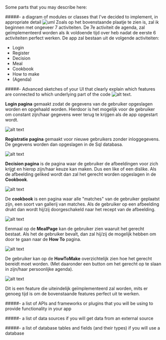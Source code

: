 Some parts that you may describe here:

#####- a diagram of modules or classes that I've decided to implement, in appropriate detail
![uml](https://cloud.githubusercontent.com/assets/18394877/15673243/a5411cfe-2735-11e6-90c7-7e456310976e.PNG)
Zoals op het bovenstaande plaatje te zien is, zal ik beginnen met ongeveer 7 activiteiten. De 7e activiteit de agenda, zal geïmplementeerd worden als ik voldoende tijd over heb nadat de eerste 6 activiteiten perfect werken.
De app zal bestaan uit de volgende activiteiten:
- Login
- Register
- Decision
- Meal
- Cookbook
- How to make
- (Agenda)
 
#####- Advanced sketches of your UI that clearly explain which features are connected to which underlying part of the code
![alt text](https://github.com/Amar1337/Food-Inspiration/blob/master/doc%20folder/LoginPage.png).

**Login pagina** gemaakt zodat de gegevens van de gebruiker opgeslagen worden en opgehaald worden. Hierdoor is het mogelijk voor de gebruiker om constant zijn/haar gegevens weer terug te krijgen als de app opgestart wordt.

![alt text](https://github.com/Amar1337/Food-Inspiration/blob/master/doc%20folder/RegisterPage.png)

**Registratie pagina** gemaakt voor nieuwe gebruikers zonder inloggegevens. De gegevens worden dan opgeslagen in de Sql databasa.

![alt text](https://github.com/Amar1337/Food-Inspiration/blob/master/doc%20folder/DecisionPage.png)

**Decision pagina** is de pagina waar de gebruiker de afbeeldingen voor zich krijgt en hierop zijn/haar keuze kan maken. Dus een like of een dislike. Als de afbeelding geliked wordt dan zal het gerecht worden opgeslagen in de **Cookbook**.

![alt text](https://github.com/Amar1337/Food-Inspiration/blob/master/doc%20folder/CookbookPage.png)

De **cookbook** is een pagina waar alle "matches" van de gebruiker geplaatst zijn, een soort van gallerij van matches. Als de gebruiker op een afbeelding drukt dan wordt hij/zij doorgeschakeld naar het recept van de afbeelding.

![alt text](https://github.com/Amar1337/Food-Inspiration/blob/master/doc%20folder/MealPage.png)

Eenmaal op de **MealPage** kan de gebruiker zien waaruit het gerecht bestaat. Als het de gebruiker bevalt, dan zal hij/zij de mogelijk hebben om door te gaan naar de **How To** pagina.

![alt text](https://github.com/Amar1337/Food-Inspiration/blob/master/doc%20folder/HowToMakePage.png)

De gebruiker kan op de **HowToMake** overzichtelijk zien hoe het gerecht bereidt moet worden. (Met daaronder een button om het gerecht op te slaan in zijn/haar persoonlijke agenda). 

![alt text](https://github.com/Amar1337/Food-Inspiration/blob/master/doc%20folder/AgendaPage.png)

Dit is een feature die uiteindelijk geïmplementeerd zal worden, mits er genoeg tijd is om de bovenstaande features perfect uit te werken.

#####- a list of APIs and frameworks or plugins that you will be using to provide functionality in your app

#####- a list of data sources if you will get data from an external source

#####- a list of database tables and fields (and their types) if you will use a database

